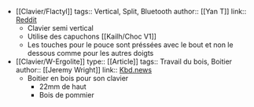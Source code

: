 - [[Clavier/Flactyl]]
  tags:: Vertical, Split, Bluetooth
  author:: [[Yan T]]
  link:: [Reddit](https://www.reddit.com/r/ErgoMechKeyboards/comments/13qep4y/after_4_year_lurking_and_2_years_building_my_own/)
	- Clavier semi vertical
	- Utilise des capuchons [[Kailh/Choc V1]]
	- Les touches pour le pouce sont préssées avec le bout et non le dessous comme pour les autres doigts
- [[Clavier/W-Ergolite]]
  type:: [[Article]]
  tags:: Travail du bois, Boitier
  author:: [[Jeremy Wright]]
  link:: [Kbd.news](https://kbd.news/Apple-Ergo-Mech-Keyboard-2028.html)
	- Boitier en bois pour son clavier
		- 22mm de haut
		- Bois de pommier